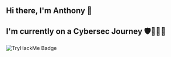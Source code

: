 ## Hi there, I'm Anthony 👾
## I'm currently on a Cybersec Journey 🛡️🕵🏿‍♂
![TryHackMe Badge](https://tryhackme-badges.s3.amazonaws.com/hunta7.png)

<!--
**hunta7/hunta7** is a ✨ _special_ ✨ repository because its `README.md` (this file) appears on your GitHub profile.

Here are some ideas to get you started:

- 🔭 I’m currently working on ...
- 🌱 I’m currently learning ...
- 👯 I’m looking to collaborate on ...
- 🤔 I’m looking for help with ...
- 💬 Ask me about ...
- 📫 How to reach me: ...
- 😄 Pronouns: ...
- ⚡ Fun fact: ...
-->
